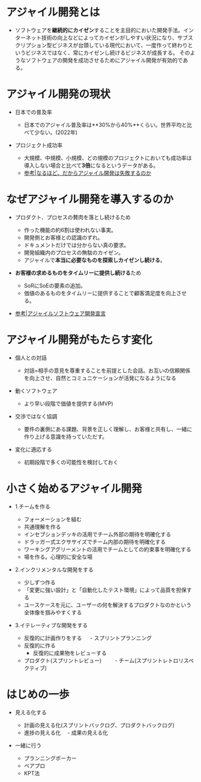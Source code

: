 # アジャイル開発とは

- ソフトウェアを**継続的にカイゼン**することを主目的においた開発手法。インターネット技術の向上などによってカイゼンがしやすい状況になり、サブスクリプション型ビジネスが台頭している現代において、一度作って終わりというビジネスではなく、常にカイゼンし続けるビジネスが成長する。
そのようなソフトウェアの開発を成功させるためにアジャイル開発が有効的である。

# アジャイル開発の現状

- 日本での普及率
  - 日本でのアジャイル普及率は**30\%から40\%**くらい。世界平均と比べて少ない。(2022年)

- プロジェクト成功率
  - 大規模、中規模、小規模、どの規模のプロジェクトにおいても成功率は導入しない場合と比べて**3倍**になるというデータがある。
  - [参考|なるほど、だからアジャイル開発は失敗するのか](https://rebuilders.jp/agile-story/#:~:text=%E2%97%8F%E6%97%A5%E6%9C%AC%E3%81%AE%E3%82%A2%E3%82%B8%E3%83%A3%E3%82%A4%E3%83%AB%E6%99%AE%E5%8F%8A%E7%8E%87%E3%81%AF30%EF%BD%9E40%EF%BC%85&text=%E5%AE%9F%E9%9A%9B%E3%80%81%E6%97%A5%E6%9C%AC%E3%81%AF%E4%B8%96%E7%95%8C%E3%81%A7,%E3%81%A8%E3%81%84%E3%81%86%E8%AA%BF%E6%9F%BB%E3%83%87%E3%83%BC%E3%82%BF%E3%82%82%E3%81%82%E3%82%8A%E3%81%BE%E3%81%99%E3%80%82)

# なぜアジャイル開発を導入するのか

- プロダクト、プロセスの贅肉を落とし続けるため
  - 作った機能の約6割は使われない事実。
  - 開発側とお客様との認識のずれ。
  - ドキュメントだけでは分からない真の要求。
  - 開発組織内のプロセスの無駄のカイゼン。
  - アジャイルで**本当に必要なものを探索しカイゼンし続ける**。

- **お客様の求めるものをタイムリーに提供し続ける**ため
  - SoRにSoEの要素の追加。
  - 価値のあるものをタイムリーに提供することで顧客満足度を向上させる。

- [参考|アジャイルソフトウェア開発宣言](https://agilemanifesto.org/iso/ja/manifesto.html)

# アジャイル開発がもたらす変化

- 個人との対話
  - 対話=相手の意見を尊重することを前提とした会話。お互いの信頼関係を向上させ、自然とコミュニケーションが活発になるようになる

- 動くソフトウェア
  - より早い段階で価値を提供する(MVP)

- 交渉ではなく協調
  - 要件の裏側にある課題、背景を正しく理解し、お客様と共有し、一緒に作り上げる意識を持っていただす。

- 変化に適応する
  - 初期段階で多くの可能性を検討しておく

# 小さく始めるアジャイル開発

- 1.チームを作る
  - フォーメーションを組む
  - 共通理解を作る
  - インセプションデッキの活用でチーム外部の期待を明確化する
  - ドラッガー式エクササイズでチーム内部の期待を明確化する
  - ワーキングアグリーメントの活用でチームとしての約束事を明確化する
  - 場を作る。心理的に安全な場

- 2.インクリメンタルな開発をする
  - 少しずつ作る
  - 「変更に強い設計」と「自動化したテスト環境」によって品質を担保する
  - ユースケースを元に、ユーザーの何を解決するプロダクトなのかという全体像を掴みやすくする

- 3.イテレーティブな開発をする
  - 反復的に計画作りをする
　  - スプリントプランニング
  - 反復的に作る
    - 反復的に成果物をレビューする
  - プロダクト(スプリントレビュー)
　　 - チーム(スプリントレトロリスペクティブ)

# はじめの一歩

- 見える化する
  - 計画の見える化(スプリントバックログ、プロダクトバックログ)
  - 進捗の見える化
　- 成果の見える化

- 一緒に行う
  - プランニングポーカー
  - ペアプロ
  - KPT法
